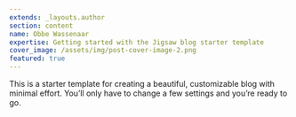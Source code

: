 ```yaml
---
extends: _layouts.author
section: content
name: Obbe Wassenaar
expertise: Getting started with the Jigsaw blog starter template
cover_image: /assets/img/post-cover-image-2.png
featured: true
---
```


This is a starter template for creating a beautiful, customizable blog with minimal effort. You’ll only have to change a few settings and you’re ready to go.<!-- more -->
